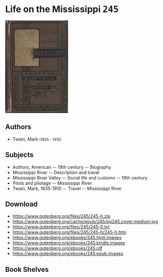 # Life on the Mississippi <kbd>245</kbd>

![](./cover.medium.jpg "")

## Authors


 - Twain, Mark <small>(1835 - 1910)</small>

## Subjects


 - Authors, American -- 19th century -- Biography
 - Mississippi River -- Description and travel
 - Mississippi River Valley -- Social life and customs -- 19th century
 - Pilots and pilotage -- Mississippi River
 - Twain, Mark, 1835-1910 -- Travel -- Mississippi River

## Download


 - https://www.gutenberg.org/files/245/245-h.zip
 - https://www.gutenberg.org/cache/epub/245/pg245.cover.medium.jpg
 - https://www.gutenberg.org/files/245/245-0.txt
 - https://www.gutenberg.org/files/245/245-h/245-h.htm
 - https://www.gutenberg.org/ebooks/245.html.images
 - https://www.gutenberg.org/ebooks/245.kindle.images
 - https://www.gutenberg.org/ebooks/245.rdf
 - https://www.gutenberg.org/ebooks/245.epub.images

## Book Shelves



